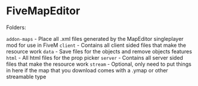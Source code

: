 # FiveMapEditor
 
Folders:

`addon-maps` - Place all .xml files generated by the MapEditor singleplayer mod for use in FiveM
`client` - Contains all client sided files that make the resource work
`data` - Save files for the objects and remove objects features
`html` - All html files for the prop picker
`server` - Contains all server sided files that make the resource work
`stream` - Optional, only need to put things in here if the map that you download comes with a .ymap or other streamable type